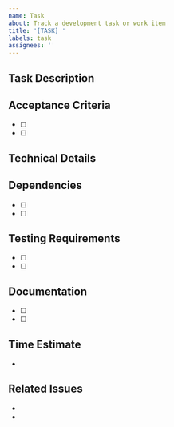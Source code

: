 ```yaml
---
name: Task
about: Track a development task or work item
title: '[TASK] '
labels: task
assignees: ''
---
```


## Task Description
<!-- Clear description of what needs to be done -->

## Acceptance Criteria
<!-- List of requirements that must be met -->
- [ ] <!-- Requirement 1 -->
- [ ] <!-- Requirement 2 -->

## Technical Details
<!-- Any technical considerations or implementation notes -->

## Dependencies
<!-- Any dependencies or prerequisites -->
- [ ] <!-- Dependency 1 -->
- [ ] <!-- Dependency 2 -->

## Testing Requirements
<!-- What needs to be tested -->
- [ ] <!-- Test requirement 1 -->
- [ ] <!-- Test requirement 2 -->

## Documentation
<!-- Documentation requirements -->
- [ ] <!-- Doc requirement 1 -->
- [ ] <!-- Doc requirement 2 -->

## Time Estimate
<!-- Estimated time to complete -->
- <!-- e.g., 2 days -->

## Related Issues
<!-- Link to related issues -->
- <!-- Related issue 1 -->
- <!-- Related issue 2 --> 